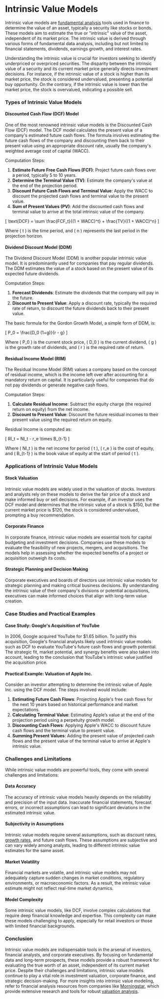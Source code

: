 # Intrinsic Value Models

Intrinsic value models are [fundamental analysis](../f/fundamental_analysis.md) tools used in finance to determine the value of an asset, typically a security like stocks or bonds. These models aim to estimate the true or "intrinsic" value of the asset, independent of its market price. The intrinsic value is derived through various forms of fundamental data analysis, including but not limited to financial statements, dividends, earnings growth, and interest rates.

Understanding the intrinsic value is crucial for investors seeking to identify underpriced or overpriced securities. The disparity between the intrinsic value of a security and its current market price generally directs investment decisions. For instance, if the intrinsic value of a stock is higher than its market price, the stock is considered undervalued, presenting a potential buy opportunity. On the contrary, if the intrinsic value is lower than the market price, the stock is overvalued, indicating a possible sell.

### Types of Intrinsic Value Models

#### Discounted Cash Flow (DCF) Model

One of the most renowned intrinsic value models is the Discounted Cash Flow (DCF) model. The DCF model calculates the present value of a company's estimated future cash flows. The formula involves estimating the future cash flows of the company and discounting them back to their present value using an appropriate discount rate, usually the company's weighted average cost of capital (WACC).

Computation Steps:
1. **Estimate Future Free Cash Flows (FCF)**: Project future cash flows over a period, typically 5 to 10 years.
2. **Determine the Terminal Value (TV)**: Estimate the company's value at the end of the projection period.
3. **Discount Future Cash Flows and Terminal Value**: Apply the WACC to discount the projected cash flows and terminal value to the present value.
4. **Sum of Present Values (PV)**: Add the discounted cash flows and terminal value to arrive at the total intrinsic value of the company.

\[ \text{DCF} = \sum \frac{FCF_t}{(1 + WACC)^t} + \frac{TV}{(1 + WACC)^n} \]

Where \( t \) is the time period, and \( n \) represents the last period in the projection horizon.

#### Dividend Discount Model (DDM)

The Dividend Discount Model (DDM) is another popular intrinsic value model. It is predominantly used for companies that pay regular dividends. The DDM estimates the value of a stock based on the present value of its expected future dividends.

Computation Steps:
1. **Forecast Dividends**: Estimate the dividends that the company will pay in the future.
2. **Discount to Present Value**: Apply a discount rate, typically the required rate of return, to discount the future dividends back to their present value.

The basic formula for the Gordon Growth Model, a simple form of DDM, is:

\[ P_0 = \frac{D_0 (1+g)}{r - g} \]

Where \( P_0 \) is the current stock price, \( D_0 \) is the current dividend, \( g \) is the growth rate of dividends, and \( r \) is the required rate of return.

#### Residual Income Model (RIM)

The Residual Income Model (RIM) values a company based on the concept of residual income, which is the income left over after accounting for a mandatory return on capital. It is particularly useful for companies that do not pay dividends or generate negative cash flows.

Computation Steps:
1. **Calculate Residual Income**: Subtract the equity charge (the required return on equity) from the net income.
2. **Discount to Present Value**: Discount the future residual incomes to their present value using the required return on equity.

Residual Income is computed as:

\[ RI_t = NI_t - r_e \times B_{t-1} \]

Where \( NI_t \) is the net income for period \( t \), \( r_e \) is the cost of equity, and \( B_{t-1} \) is the book value of equity at the start of period \( t \).

### Applications of Intrinsic Value Models

#### Stock Valuation

Intrinsic value models are widely used in the valuation of stocks. Investors and analysts rely on these models to derive the fair price of a stock and make informed buy or sell decisions. For example, if an investor uses the DCF model and determines that the intrinsic value of a stock is $150, but the current market price is $120, the stock is considered undervalued, prompting a buy recommendation.

#### Corporate Finance

In corporate finance, intrinsic value models are essential tools for capital budgeting and investment decisions. Companies use these models to evaluate the feasibility of new projects, mergers, and acquisitions. The models help in assessing whether the expected benefits of a project or acquisition outweigh its costs.

#### Strategic Planning and Decision Making

Corporate executives and boards of directors use intrinsic value models for strategic planning and making critical business decisions. By understanding the intrinsic value of their company's divisions or potential acquisitions, executives can make informed choices that align with long-term value creation.

### Case Studies and Practical Examples

#### Case Study: Google's Acquisition of YouTube

In 2006, Google acquired YouTube for $1.65 billion. To justify this acquisition, Google's financial analysts likely used intrinsic value models such as DCF to evaluate YouTube's future cash flows and growth potential. The strategic fit, market potential, and synergy benefits were also taken into account, leading to the conclusion that YouTube's intrinsic value justified the acquisition price.

#### Practical Example: Valuation of Apple Inc.

Consider an investor attempting to determine the intrinsic value of Apple Inc. using the DCF model. The steps involved would include:

1. **Estimating Future Cash Flows**: Projecting Apple's free cash flows for the next 10 years based on historical performance and market expectations.
2. **Calculating Terminal Value**: Estimating Apple’s value at the end of the projection period using a perpetuity growth model.
3. **Discounting Cash Flows**: Applying Apple's WACC to discount future cash flows and the terminal value to present value.
4. **Summing Present Values**: Adding the present value of projected cash flows and the present value of the terminal value to arrive at Apple's intrinsic value.

### Challenges and Limitations

While intrinsic value models are powerful tools, they come with several challenges and limitations:

#### Data Accuracy

The accuracy of intrinsic value models heavily depends on the reliability and precision of the input data. Inaccurate financial statements, forecast errors, or incorrect assumptions can lead to significant deviations in the estimated intrinsic value.

#### Subjectivity in Assumptions

Intrinsic value models require several assumptions, such as discount rates, [growth rates](../g/growth_rates_in_trading.md), and future cash flows. These assumptions are subjective and can vary widely among analysts, leading to different intrinsic value estimates for the same asset.

#### Market Volatility

Financial markets are volatile, and intrinsic value models may not adequately capture sudden changes in market conditions, regulatory environments, or macroeconomic factors. As a result, the intrinsic value estimate might not reflect real-time market dynamics.

#### Model Complexity

Some intrinsic value models, like DCF, involve complex calculations that require deep financial knowledge and expertise. This complexity can make these models challenging to apply, especially for retail investors or those with limited financial backgrounds.

### Conclusion

Intrinsic value models are indispensable tools in the arsenal of investors, financial analysts, and corporate executives. By focusing on fundamental data and long-term prospects, these models provide a robust framework for evaluating the true worth of an asset, independent of its current market price. Despite their challenges and limitations, intrinsic value models continue to play a vital role in investment valuation, corporate finance, and strategic decision-making. For more insights into intrinsic value modeling, refer to financial analysis resources from companies like [Morningstar](https://www.morningstar.com/), which provide extensive research and tools for robust [valuation analysis](../v/valuation_analysis.md).
